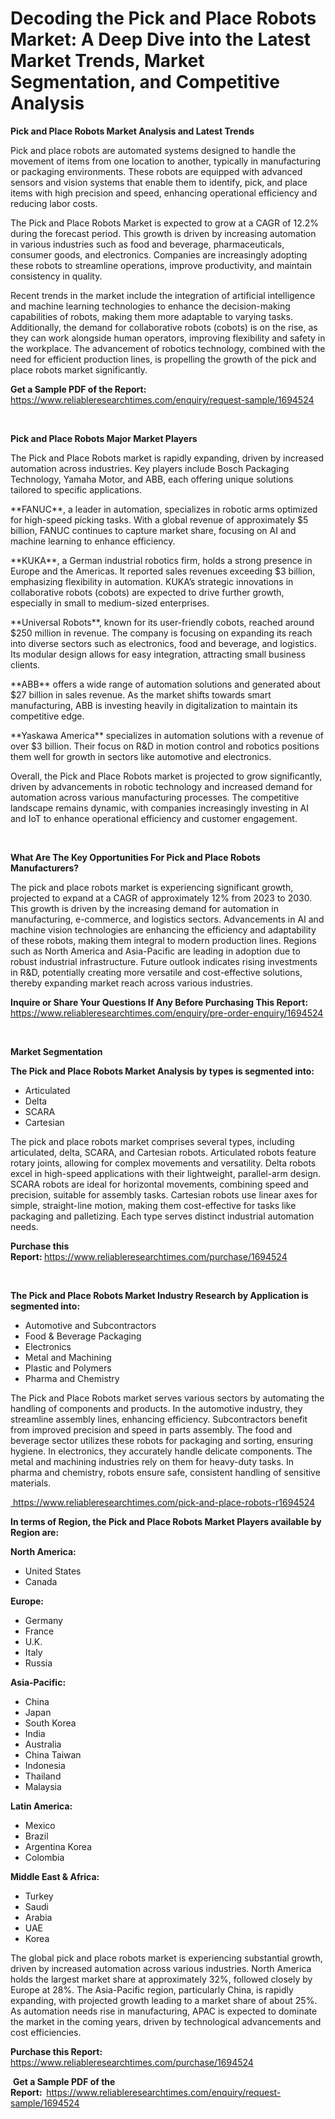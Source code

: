 <p><h1>Decoding the Pick and Place Robots Market: A Deep Dive into the Latest Market Trends, Market Segmentation, and Competitive Analysis</h1></p><p><strong>Pick and Place Robots Market Analysis and Latest Trends</strong></p>
<p><p>Pick and place robots are automated systems designed to handle the movement of items from one location to another, typically in manufacturing or packaging environments. These robots are equipped with advanced sensors and vision systems that enable them to identify, pick, and place items with high precision and speed, enhancing operational efficiency and reducing labor costs.</p><p>The Pick and Place Robots Market is expected to grow at a CAGR of 12.2% during the forecast period. This growth is driven by increasing automation in various industries such as food and beverage, pharmaceuticals, consumer goods, and electronics. Companies are increasingly adopting these robots to streamline operations, improve productivity, and maintain consistency in quality.</p><p>Recent trends in the market include the integration of artificial intelligence and machine learning technologies to enhance the decision-making capabilities of robots, making them more adaptable to varying tasks. Additionally, the demand for collaborative robots (cobots) is on the rise, as they can work alongside human operators, improving flexibility and safety in the workplace. The advancement of robotics technology, combined with the need for efficient production lines, is propelling the growth of the pick and place robots market significantly.</p></p>
<p><strong>Get a Sample PDF of the Report:&nbsp;</strong> <a href="https://www.reliableresearchtimes.com/enquiry/request-sample/1694524?utm_campaign=3134&utm_medium=2&utm_source=Github&utm_content=ia&utm_term=16042025&utm_id=pick-and-place-robots">https://www.reliableresearchtimes.com/enquiry/request-sample/1694524</a></p>
<p>&nbsp;</p>
<p><strong>Pick and Place Robots Major Market Players</strong></p>
<p><p>The Pick and Place Robots market is rapidly expanding, driven by increased automation across industries. Key players include Bosch Packaging Technology, Yamaha Motor, and ABB, each offering unique solutions tailored to specific applications.</p><p>**FANUC**, a leader in automation, specializes in robotic arms optimized for high-speed picking tasks. With a global revenue of approximately $5 billion, FANUC continues to capture market share, focusing on AI and machine learning to enhance efficiency.</p><p>**KUKA**, a German industrial robotics firm, holds a strong presence in Europe and the Americas. It reported sales revenues exceeding $3 billion, emphasizing flexibility in automation. KUKA’s strategic innovations in collaborative robots (cobots) are expected to drive further growth, especially in small to medium-sized enterprises.</p><p>**Universal Robots**, known for its user-friendly cobots, reached around $250 million in revenue. The company is focusing on expanding its reach into diverse sectors such as electronics, food and beverage, and logistics. Its modular design allows for easy integration, attracting small business clients.</p><p>**ABB** offers a wide range of automation solutions and generated about $27 billion in sales revenue. As the market shifts towards smart manufacturing, ABB is investing heavily in digitalization to maintain its competitive edge.</p><p>**Yaskawa America** specializes in automation solutions with a revenue of over $3 billion. Their focus on R&D in motion control and robotics positions them well for growth in sectors like automotive and electronics.</p><p>Overall, the Pick and Place Robots market is projected to grow significantly, driven by advancements in robotic technology and increased demand for automation across various manufacturing processes. The competitive landscape remains dynamic, with companies increasingly investing in AI and IoT to enhance operational efficiency and customer engagement.</p></p>
<p>&nbsp;</p>
<p><strong>What Are The Key Opportunities For Pick and Place Robots Manufacturers?</strong></p>
<p><p>The pick and place robots market is experiencing significant growth, projected to expand at a CAGR of approximately 12% from 2023 to 2030. This growth is driven by the increasing demand for automation in manufacturing, e-commerce, and logistics sectors. Advancements in AI and machine vision technologies are enhancing the efficiency and adaptability of these robots, making them integral to modern production lines. Regions such as North America and Asia-Pacific are leading in adoption due to robust industrial infrastructure. Future outlook indicates rising investments in R&D, potentially creating more versatile and cost-effective solutions, thereby expanding market reach across various industries.</p></p>
<p><strong>Inquire or Share Your Questions If Any Before Purchasing This Report:</strong> <a href="https://www.reliableresearchtimes.com/enquiry/pre-order-enquiry/1694524?utm_campaign=3134&utm_medium=2&utm_source=Github&utm_content=ia&utm_term=16042025&utm_id=pick-and-place-robots">https://www.reliableresearchtimes.com/enquiry/pre-order-enquiry/1694524</a></p>
<p>&nbsp;</p>
<p><strong>Market Segmentation</strong></p>
<p><strong>The Pick and Place Robots Market Analysis by types is segmented into:</strong></p>
<p><ul><li>Articulated</li><li>Delta</li><li>SCARA</li><li>Cartesian</li></ul></p>
<p><p>The pick and place robots market comprises several types, including articulated, delta, SCARA, and Cartesian robots. Articulated robots feature rotary joints, allowing for complex movements and versatility. Delta robots excel in high-speed applications with their lightweight, parallel-arm design. SCARA robots are ideal for horizontal movements, combining speed and precision, suitable for assembly tasks. Cartesian robots use linear axes for simple, straight-line motion, making them cost-effective for tasks like packaging and palletizing. Each type serves distinct industrial automation needs.</p></p>
<p><strong>Purchase this Report:&nbsp;</strong><a href="https://www.reliableresearchtimes.com/purchase/1694524?utm_campaign=3134&utm_medium=2&utm_source=Github&utm_content=ia&utm_term=16042025&utm_id=pick-and-place-robots">https://www.reliableresearchtimes.com/purchase/1694524</a></p>
<p>&nbsp;</p>
<p><strong>The Pick and Place Robots Market Industry Research by Application is segmented into:</strong></p>
<p><ul><li>Automotive and Subcontractors</li><li>Food & Beverage Packaging</li><li>Electronics</li><li>Metal and Machining</li><li>Plastic and Polymers</li><li>Pharma and Chemistry</li></ul></p>
<p><p>The Pick and Place Robots market serves various sectors by automating the handling of components and products. In the automotive industry, they streamline assembly lines, enhancing efficiency. Subcontractors benefit from improved precision and speed in parts assembly. The food and beverage sector utilizes these robots for packaging and sorting, ensuring hygiene. In electronics, they accurately handle delicate components. The metal and machining industries rely on them for heavy-duty tasks. In pharma and chemistry, robots ensure safe, consistent handling of sensitive materials.</p></p>
<p><a href="https://www.reliableresearchtimes.com/pick-and-place-robots-r1694524?utm_campaign=3134&utm_medium=2&utm_source=Github&utm_content=ia&utm_term=16042025&utm_id=pick-and-place-robots">&nbsp;https://www.reliableresearchtimes.com/pick-and-place-robots-r1694524</a></p>
<p><strong>In terms of Region, the Pick and Place Robots Market Players available by Region are:</strong></p>
<p>
    <p> <strong> North America: </strong>
        <ul>
            <li>United States</li>
            <li>Canada</li>
        </ul>
        </p> 
    <p> <strong> Europe: </strong>
        <ul>
            <li>Germany</li>
            <li>France</li>
            <li>U.K.</li>
            <li>Italy</li>
            <li>Russia</li>
        </ul>
        </p> 
    <p> <strong> Asia-Pacific: </strong>
        <ul>
            <li>China</li>
            <li>Japan</li>
            <li>South Korea</li>
            <li>India</li>
            <li>Australia</li>
            <li>China Taiwan</li>
            <li>Indonesia</li>
            <li>Thailand</li>
            <li>Malaysia</li>
        </ul>
        </p> 
    <p> <strong> Latin America: </strong>
        <ul>
            <li>Mexico</li>
            <li>Brazil</li>
            <li>Argentina Korea</li>
            <li>Colombia</li>
        </ul>
        </p> 
    <p> <strong> Middle East & Africa: </strong>
        <ul>
            <li>Turkey</li>
            <li>Saudi</li>
            <li>Arabia</li>
            <li>UAE</li>
            <li>Korea</li>
        </ul>
    </p>
    </p>
<p><p>The global pick and place robots market is experiencing substantial growth, driven by increased automation across various industries. North America holds the largest market share at approximately 32%, followed closely by Europe at 28%. The Asia-Pacific region, particularly China, is rapidly expanding, with projected growth leading to a market share of about 25%. As automation needs rise in manufacturing, APAC is expected to dominate the market in the coming years, driven by technological advancements and cost efficiencies.</p></p>
<p><strong>Purchase this Report: </strong><a href="https://www.reliableresearchtimes.com/purchase/1694524?utm_campaign=3134&utm_medium=2&utm_source=Github&utm_content=ia&utm_term=16042025&utm_id=pick-and-place-robots">https://www.reliableresearchtimes.com/purchase/1694524</a></p>
<p>&nbsp;<strong>Get a Sample PDF of the Report:&nbsp;&nbsp;</strong><a href="https://www.reliableresearchtimes.com/enquiry/request-sample/1694524?utm_campaign=3134&utm_medium=2&utm_source=Github&utm_content=ia&utm_term=16042025&utm_id=pick-and-place-robots">https://www.reliableresearchtimes.com/enquiry/request-sample/1694524</a></p>
<p><strong></strong></p>
<p><p></p><p></p><p></p></p>